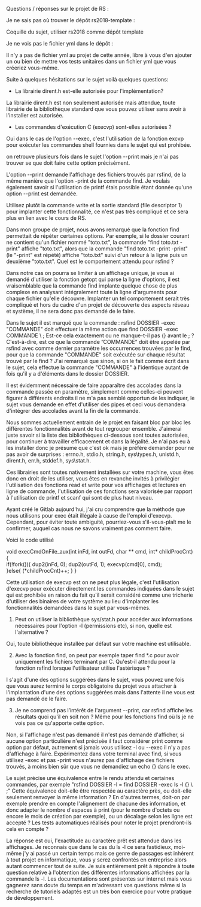 Questions / réponses sur le projet de RS :

Je ne sais pas où trouver le dépôt rs2018-template :

Coquille du sujet, utiliser rs2018 comme dépôt template


Je ne vois pas le fichier yml dans le dépôt :

Il n'y a pas de fichier yml au projet de cette année, libre à vous d'en ajouter un ou bien de mettre vos tests unitaires dans un fichier yml que vous créeriez vous-même.

Suite à quelques hésitations sur le sujet voilà quelques questions:

- La librairie dirent.h est-elle autorisée pour l'implémentation? 

La librairie dirent.h est non seulement autorisée mais attendue, toute librairie de la bibliothèque standard que vous pouvez utiliser sans avoir à l'installer est autorisée. 

- Les commandes d'exécution C (execvp) sont-elles autorisées ?

Oui dans le cas de l'option --exec, c'est l'utilisation de la fonction excvp pour exécuter les commandes shell fournies dans le sujet qui est prohibée.

on retrouve plusieurs fois dans le sujet l'option --print mais je n'ai pas trouver se que doit faire cette option précisément. 

L'option --print demande l'affichage des fichiers trouvés par rsfind, de la même manière que l'option -print de la commande find.
Je voulais également savoir si l'utilisation de printf étais possible étant donnée qu'une option --print est demandée.

Utilisez plutôt la commande write et la sortie standard (file descriptor 1) pour implanter cette fonctionnalité, ce n'est pas très compliqué et ce sera plus en lien avec le cours de RS.

Dans mon groupe de projet, nous avons remarqué que la fonction find permettait de répéter certaines options. Par exemple, si le dossier courant ne contient qu'un fichier nommé "toto.txt", la commande "find toto.txt -print" affiche "toto.txt", alors que la commande "find toto.txt -print -print" (le "-print" est répété) affiche "toto.txt" suivi d'un retour à la ligne puis un deuxième "toto.txt". Quel est le comportement attendu pour rsfind ?

Dans notre cas on pourra se limiter à un affichage unique, je vous ai demandé d'utiliser la fonction getopt qui parse la ligne d'options, il est vraisemblable que la commande find implante quelque chose de plus complexe en analysant intégralement toute la ligne d'arguments pour chaque fichier qu'elle découvre. Implanter un tel comportement serait très compliqué et hors du cadre d'un projet de découverte des aspects réseau et système, il ne sera donc pas demandé de le faire.

Dans le sujet il est marqué que la commande : rsfind DOSSIER -exec "COMMANDE" doit effectuer la même action que find DOSSIER -exec COMMANDE \ ;
Est-ce cela exactement ou ne manque-t-il pas {} avant le \; ?
C'est-à-dire, est ce que la commande ”COMMANDE” doit être appelée par rsfind avec comme dernier paramètre les occurrences trouvées par le find, pour que la commande "COMMANDE" soit exécutée sur chaque résultat trouvé par le find ? 
J'ai remarqué que sinon, si on le fait comme écrit dans le sujet, cela effectue la commande  "COMMANDE" à l'identique autant de fois qu'il y a d'éléments dans le dossier DOSSIER.


Il est évidemment nécessaire de faire apparaître des accolades dans la commande passée en paramètre, simplement comme celles-ci peuvent figurer à différents endroits il ne m'a pas semblé opportun de les indiquer, le sujet vous demande en effet d'utiliser des pipes et ceci vous demandera d'intégrer des accolades avant la fin de la commande.

Nous sommes actuellement entrain de le projet en faisant bloc par bloc les différentes fonctionnalités avant de tout regrouper ensemble. J'aimerai juste savoir si la liste des bibliothèques ci-dessous sont toutes autorisées, pour continuer à travailler efficacement et dans la légalité. Je n'ai pas eu à les installer donc je présume que c'est ok mais je préfère demander pour ne pas avoir de surprises : errno.h, stdio.h, string.h, sys\types.h, unistd.h, dirent.h, err.h, stddef.h, sys\stat.h.

Ces librairies sont toutes nativement installées sur votre machine, vous êtes donc en droit de les utiliser, vous êtes en revanche invités à privilégier l'utilisation des fonctions read et write pour vos affichages et lectures en ligne de commande, l'utilisation de ces fonctions sera valorisée par rapport à l'utilisation de printf et scanf qui sont de plus haut niveau.



Ayant créé le Gitlab aujourd'hui, j'ai cru comprendre que la méthode que nous utilisons pour exec était illégale à cause de l'emploi d'execvp. Cependant, pour éviter toute ambiguité, pourriez-vous s'il-vous-plaît me le confirmer, auquel cas nous ne savons vraiment pas comment faire.

Voici le code utilisé

void execCmdOnFile_aux(int inFd, int outFd, char ** cmd, int* childProcCnt){    
    if(!fork()){
        dup2(inFd, 0);
        dup2(outFd, 1);
        execvp(cmd[0], cmd);        
    }else{
        (*childProcCnt)++;
    }
}

Cette utilisation de execvp est on ne peut plus légale, c'est l'utilisation d'execvp pour exécuter directement les commandes indiquées dans le sujet qui est prohibée en raison du fait qu'il serait considéré comme une tricherie d'utiliser des binaires de votre système au lieu d'implanter les fonctionnalités demandées dans le sujet par vous-mêmes.

1) Peut on utiliser la bibliothèque sys/stat.h pour accéder aux informations nécessaires pour l'option -l (permissions etc), si non, quelle est l'alternative ? 

Oui, toute bibliothèque installée par défaut sur votre machine est utilisable.


2) Avec la fonction find, on peut par exemple taper find *.c pour avoir uniquement les fichiers terminant par C. Qu'est-il attendu pour la fonction rsfind lorsque l'utilisateur utilise l'astérisque ? 

I s'agit d'une des options suggérées dans le sujet, vous pouvez une fois que vous aurez terminé le corps obligatoire du projet vous attacher à l'implantation d'une des options suggérées mais dans l'attente il ne vous est pas demandé de le faire.

3) Je ne comprend pas l’intérêt de l'argument --print, car rsfind affiche les résultats quoi qu'il en soit non ? Même pour les fonctions find où ls je ne vois pas ce qu'apporte cette option. 

Non, si l'affichage n'est pas demandé il n'est pas demandé d'afficher, si aucune option particulière n'est précisée il faut considérer print comme option par défaut, autrement si jamais vous utilisez -l ou --exec il n'y a pas d'affichage à faire. Expérimentez dans votre terminal avec find, si vous utilisez -exec et pas -print vous n'aurez pas d'affichage des fichiers trouvés, à moins bien sûr que vous ne demandiez un echo {} dans le exec.

Le sujet précise une équivalence entre le rendu attendu et certaines commandes, par exemple "rsfind DOSSIER -l = find DOSSIER -exec ls -l {} \ ;"
Cette équivalence doit-elle être respectée au caractère près, ou doit-elle seulement renvoyer la même information ?
En d'autres termes, doit-on par exemple prendre en compte l'alignement de chacune des information, et donc adapter le nombre d'espaces à print (pour le nombre d'octets ou encore le mois de création par exemple), ou un décalage selon les ligne est accepté ?
Les tests automatiques réalisés pour noter le projet prendront-ils cela en compte ?

La réponse est oui, l'exactitude au caractère prêt est attendue dans les affichages. Je reconnais que dans le cas du ls -l ce sera fastidieux, moi-même j'y ai passé un certain temps mais ce genre de passages est inhérent à tout projet en informatique, vous y serez confrontés en entreprise alors autant commencer tout de suite. Je suis entièrement prêt à répondre à toute question relative à l'obtention des différentes informations affichées par la commande ls -l. Les documentations sont présentes sur internet mais vous gagnerez sans doute du temps en m'adressant vos questions même si la recherche de tutoriels adaptés est un très bon exercice pour votre pratique de développement.